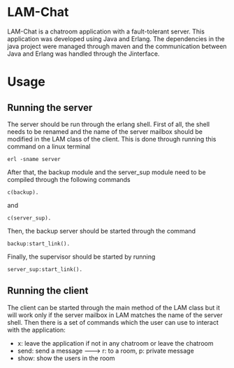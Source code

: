 # LAM-Chat
LAM-Chat is a chatroom application with a fault-tolerant server. This application was developed using Java and Erlang. The dependencies in the java project were managed through maven and the communication between Java and Erlang was handled through the Jinterface.
# Usage
## Running the server
The server should be run through the erlang shell. First of all, the shell needs to be renamed and the name of the server mailbox should be modified in the LAM class of the client. This is done through running this command on a linux terminal
```
erl -sname server
```
After that, the backup module and the server_sup module need to be compiled through the following commands
```
c(backup).
```
and
```
c(server_sup).
```
Then, the backup server should be started through the command
```
backup:start_link().
```
Finally, the supervisor should be started by running
```
server_sup:start_link().
```
## Running the client
The client can be started through the main method of the LAM class but it will work only if the server mailbox in LAM matches the name of the server shell. Then there is a set of commands which the user can use to interact with the application:
* x: leave the application if not in any chatroom or leave the chatroom
* send: send a message ---> r: to a room, p: private message
* show: show the users in the room
